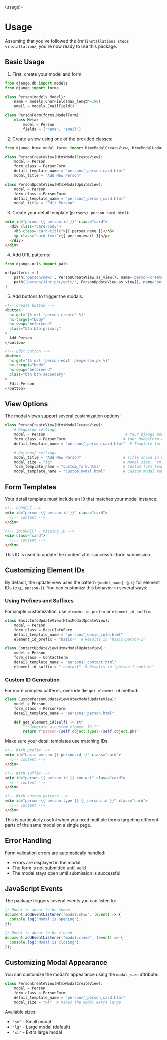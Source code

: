 (usage)=

# Usage

Assuming that you've followed the {ref}`installations steps <installation>`, you're now ready to use this package.

## Basic Usage

1. First, create your model and form:

```python
from django.db import models
from django import forms

class Person(models.Model):
    name = models.CharField(max_length=100)
    email = models.EmailField()

class PersonForm(forms.ModelForm):
    class Meta:
        model = Person
        fields = ['name', 'email']
```

2. Create a view using one of the provided classes:

```python
from django_htmx_modal_forms import HtmxModalCreateView, HtmxModalUpdateView

class PersonCreateView(HtmxModalCreateView):
    model = Person
    form_class = PersonForm
    detail_template_name = "persons/_person_card.html"
    modal_title = "Add New Person"

class PersonUpdateView(HtmxModalUpdateView):
    model = Person
    form_class = PersonForm
    detail_template_name = "persons/_person_card.html"
    modal_title = "Edit Person"
```

3. Create your detail template (`persons/_person_card.html`):

```html
<div id="person-{{ person.id }}" class="card">
  <div class="card-body">
    <h5 class="card-title">{{ person.name }}</h5>
    <p class="card-text">{{ person.email }}</p>
  </div>
</div>
```

4. Add URL patterns:

```python
from django.urls import path

urlpatterns = [
    path('person/new/', PersonCreateView.as_view(), name='person-create'),
    path('person/<int:pk>/edit/', PersonUpdateView.as_view(), name='person-edit'),
]
```

5. Add buttons to trigger the modals:

```html
<!-- Create button -->
<button
  hx-get="{% url 'person-create' %}"
  hx-target="body"
  hx-swap="beforeend"
  class="btn btn-primary"
>
  Add Person
</button>

<!-- Edit button -->
<button
  hx-get="{% url 'person-edit' pk=person.pk %}"
  hx-target="body"
  hx-swap="beforeend"
  class="btn btn-secondary"
>
  Edit Person
</button>
```

## View Options

The modal views support several customization options:

```python
class PersonCreateView(HtmxModalCreateView):
    # Required settings
    model = Person                                    # Your Django model
    form_class = PersonForm                          # Your ModelForm class
    detail_template_name = "persons/_person_card.html"  # Template for rendering single item

    # Optional settings
    modal_title = "Add New Person"                   # Title shown in modal header
    modal_size = "lg"                                # Modal size: "sm", "lg", or "xl"
    form_template_name = "custom_form.html"          # Custom form template
    modal_template_name = "custom_modal.html"        # Custom modal template
```

## Form Templates

Your detail template must include an ID that matches your model instance:

```html
<!-- CORRECT -->
<div id="person-{{ person.id }}" class="card">
  <!-- content -->
</div>

<!-- INCORRECT - Missing ID -->
<div class="card">
  <!-- content -->
</div>
```

This ID is used to update the content after successful form submission.

## Customizing Element IDs

By default, the update view uses the pattern `{model_name}-{pk}` for element IDs (e.g., `person-1`). You can customize this behavior in several ways:

### Using Prefixes and Suffixes

For simple customization, use `element_id_prefix` or `element_id_suffix`:

```python
class BasicInfoUpdateView(HtmxModalUpdateView):
    model = Person
    form_class = BasicInfoForm
    detail_template_name = "persons/_basic_info.html"
    element_id_prefix = "basic-"  # Results in "basic-person-1"

class ContactUpdateView(HtmxModalUpdateView):
    model = Person
    form_class = ContactForm
    detail_template_name = "persons/_contact.html"
    element_id_suffix = "-contact"  # Results in "person-1-contact"
```

### Custom ID Generation

For more complex patterns, override the `get_element_id` method:

```python
class CustomPersonUpdateView(HtmxModalUpdateView):
    model = Person
    form_class = PersonForm
    detail_template_name = "persons/_person.html"

    def get_element_id(self) -> str:
        """Generate a custom element ID."""
        return f"person-{self.object.type}-{self.object.pk}"
```

Make sure your detail templates use matching IDs:

```html
<!-- With prefix -->
<div id="basic-person-{{ person.id }}" class="card">
  <!-- content -->
</div>

<!-- With suffix -->
<div id="person-{{ person.id }}-contact" class="card">
  <!-- content -->
</div>

<!-- With custom pattern -->
<div id="person-{{ person.type }}-{{ person.id }}" class="card">
  <!-- content -->
</div>
```

This is particularly useful when you need multiple forms targeting different parts of the same model on a single page.

## Error Handling

Form validation errors are automatically handled:

- Errors are displayed in the modal
- The form is not submitted until valid
- The modal stays open until submission is successful

## JavaScript Events

The package triggers several events you can listen to:

```javascript
// Modal is about to be shown
document.addEventListener("modal:show", (event) => {
  console.log("Modal is opening");
});

// Modal is about to be closed
document.addEventListener("modal:close", (event) => {
  console.log("Modal is closing");
});
```

## Customizing Modal Appearance

You can customize the modal's appearance using the `modal_size` attribute:

```python
class PersonCreateView(HtmxModalCreateView):
    model = Person
    form_class = PersonForm
    detail_template_name = "persons/_person_card.html"
    modal_size = "xl"  # Makes the modal extra large
```

Available sizes:

- `"sm"` - Small modal
- `"lg"` - Large modal (default)
- `"xl"` - Extra large modal
